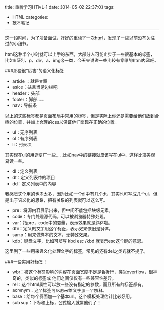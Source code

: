 title: 重新学习HTML-1
date: 2014-05-02 22:37:03
tags:
- HTML
categories:
- 技术笔记

---

这一段时间，为了准备面试，好好的重读了一次html，发现了一些以前没有关注过的小细节。

html这种半个小时就可以上手的东西，大部分人可能止步于一些很基本的标签，比如h系列，p，div，a，img这一类，今天来说说一些比较有意思的html内容吧。

###那些很“厉害”的语义化标签
+ article ：就是文章
+ aside：姑且当是边栏吧
+ header：头部
+ footer：脚部……
+ nav：导航条

以上的这些标签都是页面布局中常用的标签，但是实际上你还是需要给他们放到合适的位置，并加上合理的css以保证他们出现在正确的位置。

+ ul：无序列表
+ ol：有序列表
+ li：列表项

其实现在ul的用途更广一些……比如nav中的链接就应该写在ul中，这样比较美观易读一些。

+ dl：定义列表
+ dt：定义列表中的项目
+ dd：定义列表中的内容

我感觉这个用的也不太多，因为比如一个dl中有几个dt，其实也可写成几个ul，但是出于语义化的思路，把有关系的列表就可以这么写。

+ pre：将源内容展示出来，但中间不能包括块级元素。
+ code：专门处理源代码，可以被浏览器特殊处理。
+ var：指pre，code中的变量，表示效果就是斜体啦。
+ dfn：定义的文字用这个标签，表示效果依旧是斜体。
+ samp：用来做样本的文本，无特殊效果。
+ kdb：键盘文字，比如可以写 kbd esc /kbd 就表示esc这个键的意思。

这里列了一些用来语义化处理文字的标签，常见的还有del之类的就不提了。

###一些实用好标签！

+ wbr：被这个标签影响的内容在页面宽度不足是会折行，类似overflow，很神奇的，类似的标签&#8203;或&shy; 他们之间仅仅有一些兼容性差异。
+ rel：这个html属性可以放一些没有指定的参数，而且所有的标签都有。
+ acronym：这个标签可以用来给文字加一个解释。
+ base：给每个页面加一个基本url。这个模板处理估计比较好用。
+ sub sup：下标和上标，公式输入就靠他们了！
